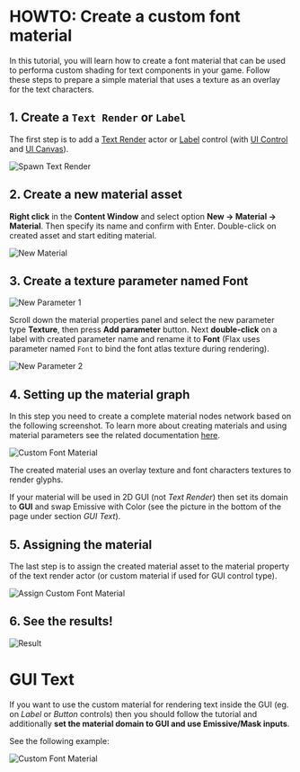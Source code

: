 # HOWTO: Create a custom font material

In this tutorial, you will learn how to create a font material that can be used to performa custom shading for text components in your game. Follow these steps to prepare a simple material that uses a texture as an overlay for the text characters.

## 1. Create a `Text Render` or `Label`

The first step is to add a [Text Render](../text-render/index.md) actor or [Label](../controls/label.md) control (with [UI Control](../control/index.md) and [UI Canvas](../canvas/index.md)).

![Spawn Text Render](media/spawn-text-render.png)

## 2. Create a new material asset

**Right click** in the **Content Window** and select option **New -> Material -> Material**. Then specify its name and confirm with Enter. Double-click on created asset and start editing material.

![New Material](../../graphics/materials/media/new-material.jpg)

## 3. Create a texture parameter named **Font**

![New Parameter 1](media/texture-parameter-font-1.png)

Scroll down the material properties panel and select the new parameter type **Texture**, then press **Add parameter** button. Next **double-click** on a label with created parameter name and rename it to **Font** (Flax uses parameter named `Font` to bind the font atlas texture during rendering).

![New Parameter 2](media/texture-parameter-font-2.png)

## 4. Setting up the material graph

In this step you need to create a complete material nodes network based on the following screenshot. To learn more about creating materials and using material parameters see the related documentation [here](../../graphics/materials/index.md).

![Custom Font Material](media/custom-font-material-graph-1.png)

The created material uses an overlay texture and font characters textures to render glyphs.

If your material will be used in 2D GUI (not *Text Render*) then set its domain to **GUI** and swap Emissive with Color (see the picture in the bottom of the page under section *GUI Text*).

## 5. Assigning the material

The last step is to assign the created material asset to the material property of the text render actor (or custom material if used for GUI control type).

![Assign Custom Font Material](media/set-custom-font-material.png)

## 6. See the results!

![Result](media/custom-font-material-result.png)

# GUI Text

If you want to use the custom material for rendering text inside the GUI (eg. on *Label* or *Button* controls) then you should follow the tutorial and additionally **set the material domain to GUI and use Emissive/Mask inputs**. 

See the following example:

![Custom Font Material](media/custom-font-material-graph-2.png)


